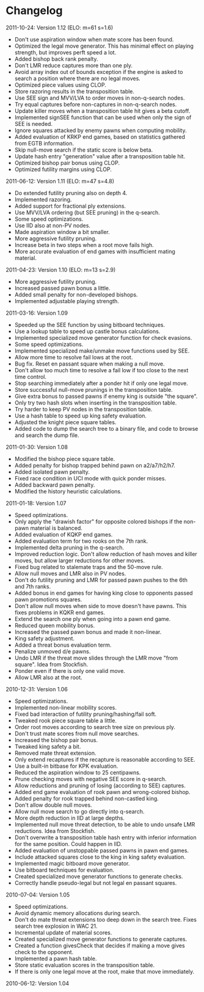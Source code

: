 # Changelog

2011-10-24: Version 1.12 (ELO: m=61 s=1.6)
- Don't use aspiration window when mate score has been found.
- Optimized the legal move generator. This has minimal effect on playing strength, but improves perft speed a lot.
- Added bishop back rank penalty.
- Don't LMR reduce captures more than one ply.
- Avoid array index out of bounds exception if the engine is asked to search a position where there are no legal moves.
- Optimized piece values using CLOP.
- Store razoring results in the transposition table.
- Use SEE sign and MVV/LVA to order moves in non-q-search nodes.
- Try equal captures before non-captures in non-q-search nodes.
- Update killer moves when a transposition table hit gives a beta cutoff.
- Implemented signSEE function that can be used when only the sign of SEE is needed.
- Ignore squares attacked by enemy pawns when computing mobility.
- Added evaluation of KRKP end games, based on statistics gathered from EGTB information.
- Skip null-move search if the static score is below beta.
- Update hash entry "generation" value after a transposition table hit.
- Optimized bishop pair bonus using CLOP.
- Optimized futility margins using CLOP.

2011-06-12: Version 1.11 (ELO: m=47 s=4.8)
- Do extended futility pruning also on depth 4.
- Implemented razoring.
- Added support for fractional ply extensions.
- Use MVV/LVA ordering (but SEE pruning) in the q-search.
- Some speed optimizations.
- Use IID also at non-PV nodes.
- Made aspiration window a bit smaller.
- More aggressive futility pruning.
- Increase beta in two steps when a root move fails high.
- More accurate evaluation of end games with insufficient mating material.

2011-04-23: Version 1.10 (ELO: m=13 s=2.9)
- More aggressive futility pruning.
- Increased passed pawn bonus a little.
- Added small penalty for non-developed bishops.
- Implemented adjustable playing strength.

2011-03-16: Version 1.09
- Speeded up the SEE function by using bitboard techniques.
- Use a lookup table to speed up castle bonus calculations.
- Implemented specialized move generator function for check evasions.
- Some speed optimizations.
- Implemented specialized make/unmake move functions used by SEE.
- Allow more time to resolve fail lows at the root.
- Bug fix. Reset en passant square when making a null move.
- Don't allow too much time to resolve a fail low if too close to the next time control.
- Stop searching immediately after a ponder hit if only one legal move.
- Store successful null-move prunings in the transposition table.
- Give extra bonus to passed pawns if enemy king is outside "the square".
- Only try two hash slots when inserting in the transposition table.
- Try harder to keep PV nodes in the transposition table.
- Use a hash table to speed up king safety evaluation.
- Adjusted the knight piece square tables.
- Added code to dump the search tree to a binary file, and code to browse and search the dump file.

2011-01-30: Version 1.08
- Modified the bishop piece square table.
- Added penalty for bishop trapped behind pawn on a2/a7/h2/h7.
- Added isolated pawn penalty.
- Fixed race condition in UCI mode with quick ponder misses.
- Added backward pawn penalty.
- Modified the history heuristic calculations.

2011-01-18: Version 1.07
- Speed optimizations.
- Only apply the "drawish factor" for opposite colored bishops if the non-pawn material is balanced.
- Added evaluation of KQKP end games.
- Added evaluation term for two rooks on the 7th rank.
- Implemented delta pruning in the q-search.
- Improved reduction logic. Don't allow reduction of hash moves and killer moves, but allow larger reductions for other moves.
- Fixed bug related to stalemate traps and the 50-move rule.
- Allow null moves and LMR also in PV nodes.
- Don't do futility pruning and LMR for passed pawn pushes to the 6th and 7th ranks.
- Added bonus in end games for having king close to opponents passed pawn promotions squares.
- Don't allow null moves when side to move doesn't have pawns. This fixes problems in KQKR end games.
- Extend the search one ply when going into a pawn end game.
- Reduced queen mobility bonus.
- Increased the passed pawn bonus and made it non-linear.
- King safety adjustment.
- Added a threat bonus evaluation term.
- Penalize unmoved d/e pawns.
- Undo LMR if the threat move slides through the LMR move "from square". Idea from Stockfish.
- Ponder even if there is only one valid move.
- Allow LMR also at the root.

2010-12-31: Version 1.06
- Speed optimizations.
- Implemented non-linear mobility scores.
- Fixed bad interaction of futility pruning/hashing/fail soft.
- Tweaked rook piece square table a little.
- Order root moves according to search tree size on previous ply.
- Don't trust mate scores from null move searches.
- Increased the bishop pair bonus.
- Tweaked king safety a bit.
- Removed mate threat extension.
- Only extend recaptures if the recapture is reasonable according to SEE.
- Use a built-in bitbase for KPK evaluation.
- Reduced the aspiration window to 25 centipawns.
- Prune checking moves with negative SEE score in q-search.
- Allow reductions and pruning of losing (according to SEE) captures.
- Added end game evaluation of rook pawn and wrong-colored bishop.
- Added penalty for rook trapped behind non-castled king.
- Don't allow double null moves.
- Allow null move search to go directly into q-search.
- More depth reduction in IID at large depths.
- Implemented null move threat detection, to be able to undo unsafe LMR reductions. Idea from Stockfish.
- Don't overwrite a transposition table hash entry with inferior information for the same position. Could happen in IID.
- Added evaluation of unstoppable passed pawns in pawn end games.
- Include attacked squares close to the king in king safety evaluation.
- Implemented magic bitboard move generator.
- Use bitboard techniques for evaluation.
- Created specialized move generator functions to generate checks.
- Correctly handle pseudo-legal but not legal en passant squares.

2010-07-04: Version 1.05
- Speed optimizations.
- Avoid dynamic memory allocations during search.
- Don't do mate threat extensions too deep down in the search tree. Fixes search tree explosion in WAC 21.
- Incremental update of material scores.
- Created specialized move generator functions to generate captures.
- Created a function givesCheck that decides if making a move gives check to the opponent.
- Implemented a pawn hash table.
- Store static evaluation scores in the transposition table.
- If there is only one legal move at the root, make that move immediately.

2010-06-12: Version 1.04
